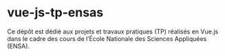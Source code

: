 # vue-js-tp-ensas
Ce dépôt est dédié aux projets et travaux pratiques (TP) réalisés en Vue.js dans le cadre des cours de l’École Nationale des Sciences Appliquées (ENSA).
